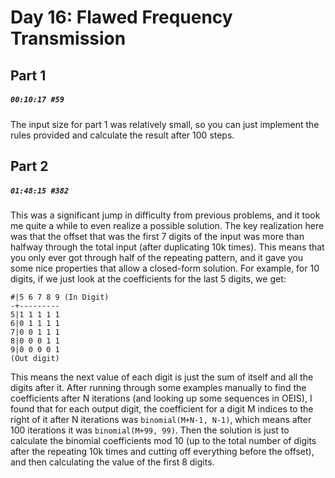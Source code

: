 # Day 16: Flawed Frequency Transmission

## Part 1

##### `00:10:17 #59`

The input size for part 1 was relatively small, so you can just implement the rules provided and calculate the result after 100 steps.

## Part 2

##### `01:48:15 #382`

This was a significant jump in difficulty from previous problems, and it took me quite a while to even realize a possible solution. The key realization here was that the offset that was the first 7 digits of the input was more than halfway through the total input (after duplicating 10k times). This means that you only ever got through half of the repeating pattern, and it gave you some nice properties that allow a closed-form solution. For example, for 10 digits, if we just look at the coefficients for the last 5 digits, we get:

```
#|5 6 7 8 9 (In Digit)
-+---------
5|1 1 1 1 1
6|0 1 1 1 1
7|0 0 1 1 1
8|0 0 0 1 1
9|0 0 0 0 1
(Out digit)
```

This means the next value of each digit is just the sum of itself and all the digits after it. After running through some examples manually to find the coefficients after N iterations (and looking up some sequences in OEIS), I found that for each output digit, the coefficient for a digit M indices to the right of it after N iterations was `binomial(M+N-1, N-1)`, which means after 100 iterations it was `binomial(M+99, 99)`. Then the solution is just to calculate the binomial coefficients mod 10 (up to the total number of digits after the repeating 10k times and cutting off everything before the offset), and then calculating the value of the first 8 digits.
